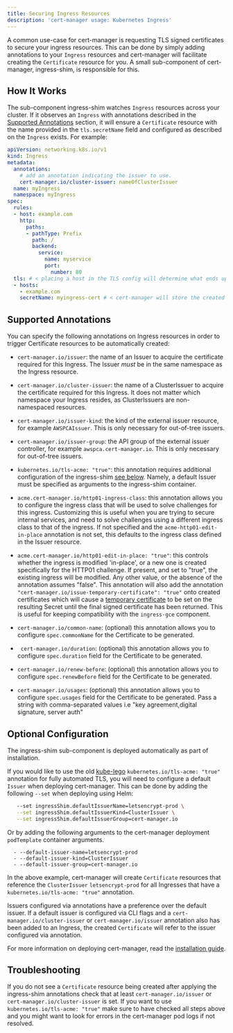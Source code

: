 ```yaml
---
title: Securing Ingress Resources
description: 'cert-manager usage: Kubernetes Ingress'
---
```


A common use-case for cert-manager is requesting TLS signed certificates to
secure your ingress resources. This can be done by simply adding annotations to
your `Ingress` resources and cert-manager will facilitate creating the
`Certificate` resource for you. A small sub-component of cert-manager,
ingress-shim, is responsible for this.

## How It Works

The sub-component ingress-shim watches `Ingress` resources across your cluster.
If it observes an `Ingress` with annotations described in the [Supported
Annotations](#supported-annotations) section, it will ensure a `Certificate`
resource with the name provided in the `tls.secretName` field and configured as
described on the `Ingress` exists. For example:

```yaml
apiVersion: networking.k8s.io/v1
kind: Ingress
metadata:
  annotations:
    # add an annotation indicating the issuer to use.
    cert-manager.io/cluster-issuer: nameOfClusterIssuer
  name: myIngress
  namespace: myIngress
spec:
  rules:
  - host: example.com
    http:
      paths:
      - pathType: Prefix
        path: /
        backend:
          service:
            name: myservice
            port:
              number: 80
  tls: # < placing a host in the TLS config will determine what ends up in the cert's subjectAltNames
  - hosts:
    - example.com
    secretName: myingress-cert # < cert-manager will store the created certificate in this secret.
```

## Supported Annotations

You can specify the following annotations on Ingress resources in order to
trigger Certificate resources to be automatically created:

- `cert-manager.io/issuer`:  the name of an Issuer to acquire the certificate
  required for this Ingress. The Issuer *must* be in the same namespace as the
  Ingress resource.

- `cert-manager.io/cluster-issuer`: the name of a ClusterIssuer to acquire the
  certificate required for this Ingress. It does not matter which namespace your
  Ingress resides, as ClusterIssuers are non-namespaced resources.

- `cert-manager.io/issuer-kind`: the kind of the external issuer resource, for
  example `AWSPCAIssuer`. This is only necessary for out-of-tree issuers.

- `cert-manager.io/issuer-group`: the API group of the external issuer
  controller, for example `awspca.cert-manager.io`. This is only necessary for
  out-of-tree issuers.

- `kubernetes.io/tls-acme: "true"`: this annotation requires additional
  configuration of the ingress-shim [see below](#optional-configuration).
  Namely, a default Issuer must be specified as arguments to the ingress-shim
  container.

- `acme.cert-manager.io/http01-ingress-class`: this annotation allows you to
  configure the ingress class that will be used to solve challenges for this
  ingress. Customizing this is useful when you are trying to secure internal
  services, and need to solve challenges using a different ingress class to that
  of the ingress. If not specified and the `acme-http01-edit-in-place` annotation
  is not set, this defaults to the ingress class defined in the Issuer resource.

- `acme.cert-manager.io/http01-edit-in-place: "true"`: this controls whether the
  ingress is modified 'in-place', or a new one is created specifically for the
  HTTP01 challenge. If present, and set to "true", the existing ingress will be
  modified. Any other value, or the absence of the annotation assumes "false".
  This annotation will also add the annotation
  `"cert-manager.io/issue-temporary-certificate": "true"` onto created
  certificates which will cause a [temporary
  certificate](./certificate.md#temporary-certificates-whilst-issuing) to be set
  on the resulting Secret until the final signed certificate has been returned.
  This is useful for keeping compatibility with the `ingress-gce` component.

- `cert-manager.io/common-name`: (optional) this annotation allows you to
  configure `spec.commonName` for the Certificate to be generated.

- ` cert-manager.io/duration`: (optional) this annotation allows you to
  configure `spec.duration` field for the Certificate to be generated.

- `cert-manager.io/renew-before`: (optional) this annotation allows you to
  configure `spec.renewBefore` field for the Certificate to be generated.

- `cert-manager.io/usages`: (optional) this annotation allows you to configure
  `spec.usages` field for the Certificate to be generated. Pass a string with
  comma-separated values i.e "key agreement,digital signature, server auth"


## Optional Configuration

The ingress-shim sub-component is deployed automatically as part of
installation.

If you would like to use the old
[kube-lego](https://github.com/jetstack/kube-lego) `kubernetes.io/tls-acme:
"true"` annotation for fully automated TLS, you will need to configure a default
`Issuer` when deploying cert-manager. This can be done by adding the following
`--set` when deploying using Helm:

```bash
   --set ingressShim.defaultIssuerName=letsencrypt-prod \
   --set ingressShim.defaultIssuerKind=ClusterIssuer \
   --set ingressShim.defaultIssuerGroup=cert-manager.io
```

Or by adding the following arguments to the cert-manager deployment
`podTemplate` container arguments.

```
  - --default-issuer-name=letsencrypt-prod
  - --default-issuer-kind=ClusterIssuer
  - --default-issuer-group=cert-manager.io
```

In the above example, cert-manager will create `Certificate` resources that
reference the `ClusterIssuer` `letsencrypt-prod` for all Ingresses that have a
`kubernetes.io/tls-acme: "true"` annotation.

Issuers configured via annotations have a preference over the default issuer. If a default issuer is configured via CLI flags and a `cert-manager.io/cluster-issuer` or `cert-manager.io/issuer` annotation also has been added to an Ingress, the created `Certificate` will refer to the issuer configured via annotation.

For more information on deploying cert-manager, read the [installation
guide](../installation/README.md).

## Troubleshooting

If you do not see a `Certificate` resource being created after applying the ingress-shim annotations check that at least `cert-manager.io/issuer` or `cert-manager.io/cluster-issuer` is set. If you want to use `kubernetes.io/tls-acme: "true"` make sure to have checked all steps above and you might want to look for errors in the cert-manager pod logs if not resolved.